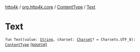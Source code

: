 [http4k](../../index.md) / [org.http4k.core](../index.md) / [ContentType](index.md) / [Text](./-text.md)

# Text

`fun Text(value: `[`String`](https://kotlinlang.org/api/latest/jvm/stdlib/kotlin/-string/index.html)`, charset: `[`Charset`](https://docs.oracle.com/javase/9/docs/api/java/nio/charset/Charset.html)`? = Charsets.UTF_8): `[`ContentType`](index.md) [(source)](https://github.com/http4k/http4k/blob/master/http4k-core/src/main/kotlin/org/http4k/core/ContentType.kt#L13)